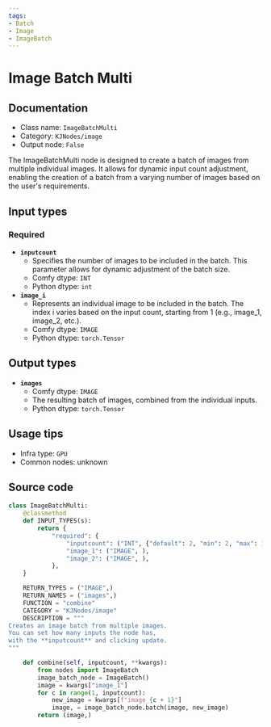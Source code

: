 ```yaml
---
tags:
- Batch
- Image
- ImageBatch
---
```


# Image Batch Multi
## Documentation
- Class name: `ImageBatchMulti`
- Category: `KJNodes/image`
- Output node: `False`

The ImageBatchMulti node is designed to create a batch of images from multiple individual images. It allows for dynamic input count adjustment, enabling the creation of a batch from a varying number of images based on the user's requirements.
## Input types
### Required
- **`inputcount`**
    - Specifies the number of images to be included in the batch. This parameter allows for dynamic adjustment of the batch size.
    - Comfy dtype: `INT`
    - Python dtype: `int`
- **`image_i`**
    - Represents an individual image to be included in the batch. The index i varies based on the input count, starting from 1 (e.g., image_1, image_2, etc.).
    - Comfy dtype: `IMAGE`
    - Python dtype: `torch.Tensor`
## Output types
- **`images`**
    - Comfy dtype: `IMAGE`
    - The resulting batch of images, combined from the individual inputs.
    - Python dtype: `torch.Tensor`
## Usage tips
- Infra type: `GPU`
- Common nodes: unknown


## Source code
```python
class ImageBatchMulti:
    @classmethod
    def INPUT_TYPES(s):
        return {
            "required": {
                "inputcount": ("INT", {"default": 2, "min": 2, "max": 1000, "step": 1}),
                "image_1": ("IMAGE", ),
                "image_2": ("IMAGE", ),
            },
    }

    RETURN_TYPES = ("IMAGE",)
    RETURN_NAMES = ("images",)
    FUNCTION = "combine"
    CATEGORY = "KJNodes/image"
    DESCRIPTION = """
Creates an image batch from multiple images.  
You can set how many inputs the node has,  
with the **inputcount** and clicking update.
"""

    def combine(self, inputcount, **kwargs):
        from nodes import ImageBatch
        image_batch_node = ImageBatch()
        image = kwargs["image_1"]
        for c in range(1, inputcount):
            new_image = kwargs[f"image_{c + 1}"]
            image, = image_batch_node.batch(image, new_image)
        return (image,)

```
